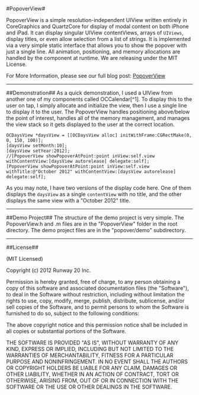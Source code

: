 #PopoverView#

PopoverView is a simple resolution-independent UIView written entirely in CoreGraphics and QuartzCore for display of modal content on both iPhone and iPad.  It can display singular UIView contentViews, arrays of `UIViews`, display titles, or even allow selection from a list of strings.  It is implemented via a very simple static interface that allows you to show the popover with just a single line.  All animation, positioning, and memory allocations are handled by the component at runtime.  We are releasing under the MIT License.

For More Information, please see our full blog post:
[PopoverView](http://www.getosito.com/blog/engineering/popoverview-a-flexible-modal-content-view-for-ios/)

***

##Demonstration##
As a quick demonstration, I used a UIView from another one of my components called OCCalendar[^1].  To display this to the user on tap, I simply allocate and initialize the view, then I use a single line to display it to the user.    The PopoverView handles positioning above/below the point of interest, handles all of the memory management, and manages the view stack so it gets displayed to the user at the correct location.

``` objc
OCDaysView *daysView = [[OCDaysView alloc] initWithFrame:CGRectMake(0, 0, 150, 100)];
[daysView setMonth:10];
[daysView setYear:2012];
//[PopoverView showPopoverAtPoint:point inView:self.view withContentView:[daysView autorelease] delegate:self];
[PopoverView showPopoverAtPoint:point inView:self.view withTitle:@"October 2012" withContentView:[daysView autorelease] delegate:self];
```

As you may note, I have two versions of the display code here.  One of them displays the `daysView` as a single `contentView` with no title, and the other displays the same view with a "October 2012" title.

***

##Demo Project##
The structure of the demo project is very simple.  The PopoverView.h and .m files are in the "PopoverView" folder in the root directory.  The demo project files are in the "popover/demo" subdirectory.

***

##License##

(MIT Licensed)

Copyright (c) 2012 Runway 20 Inc.

Permission is hereby granted, free of charge, to any person obtaining a copy of this software and associated documentation files (the "Software"), to deal in the Software without restriction, including without limitation the rights to use, copy, modify, merge, publish, distribute, sublicense, and/or sell copies of the Software, and to permit persons to whom the Software is furnished to do so, subject to the following conditions:

The above copyright notice and this permission notice shall be included in all copies or substantial portions of the Software.

THE SOFTWARE IS PROVIDED "AS IS", WITHOUT WARRANTY OF ANY KIND, EXPRESS OR IMPLIED, INCLUDING BUT NOT LIMITED TO THE WARRANTIES OF MERCHANTABILITY, FITNESS FOR A PARTICULAR PURPOSE AND NONINFRINGEMENT. IN NO EVENT SHALL THE AUTHORS OR COPYRIGHT HOLDERS BE LIABLE FOR ANY CLAIM, DAMAGES OR OTHER LIABILITY, WHETHER IN AN ACTION OF CONTRACT, TORT OR OTHERWISE, ARISING FROM, OUT OF OR IN CONNECTION WITH THE SOFTWARE OR THE USE OR OTHER DEALINGS IN THE SOFTWARE.
